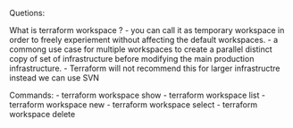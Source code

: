 Quetions:

What is terraform workspace ?
    - you can call it as temporary workspace in order to freely experiement without affecting the default workspaces.
    - a commong use case for multiple workspaces to create a parallel distinct copy of set of infrastructure before modifying 
      the main production infrastructure.
    - Terraform will not recommend this for larger infrastructre instead we can use SVN


Commands:
    - terraform workspace show
    - terraform workspace list
    - terraform workspace new
    - terraform workspace select
    - terraform workspace delete